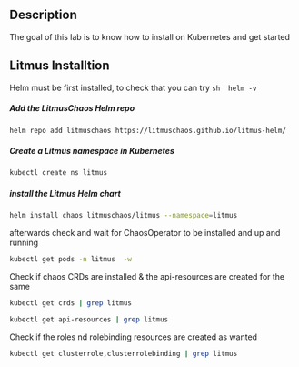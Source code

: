 ## Description
The goal of this lab is to know how to install on Kubernetes and get started
## Litmus Installtion
Helm must be first installed, to check that you can try ```sh  helm -v```
##### Add the LitmusChaos Helm repo
```sh  
helm repo add litmuschaos https://litmuschaos.github.io/litmus-helm/
```
##### Create a Litmus namespace in Kubernetes
```sh  
kubectl create ns litmus
```
##### install the Litmus Helm chart
```sh  
helm install chaos litmuschaos/litmus --namespace=litmus  
```

afterwards check and wait for ChaosOperator to be installed and up and running
```sh
kubectl get pods -n litmus  -w
```
Check if chaos CRDs are installed & the api-resources are created for the same
```sh
kubectl get crds | grep litmus
```



```sh
kubectl get api-resources | grep litmus
```













Check if the roles nd rolebinding resources are created as wanted
```sh
kubectl get clusterrole,clusterrolebinding | grep litmus
```

